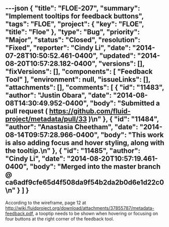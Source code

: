 ---json
{
  "title": "FLOE-207",
  "summary": "Implement tooltips for feedback buttons",
  "tags": "FLOE",
  "project": {
    "key": "FLOE",
    "title": "Floe"
  },
  "type": "Bug",
  "priority": "Major",
  "status": "Closed",
  "resolution": "Fixed",
  "reporter": "Cindy Li",
  "date": "2014-07-28T10:50:52.461-0400",
  "updated": "2014-08-20T10:57:28.182-0400",
  "versions": [],
  "fixVersions": [],
  "components": [
    "Feedback Tool"
  ],
  "environment": null,
  "issueLinks": [],
  "attachments": [],
  "comments": [
    {
      "id": "11483",
      "author": "Justin Obara",
      "date": "2014-08-08T14:30:49.952-0400",
      "body": "Submitted a pull request ( <https://github.com/fluid-project/metadata/pull/33> )\n"
    },
    {
      "id": "11484",
      "author": "Anastasia Cheetham",
      "date": "2014-08-14T09:57:28.966-0400",
      "body": "This work is also adding focus and hover styling, along with the tooltip.\n"
    },
    {
      "id": "11485",
      "author": "Cindy Li",
      "date": "2014-08-20T10:57:19.461-0400",
      "body": "Merged into the master branch @ ca6adf9cfe65d4f508da9f54b2da2b0d6e1d22c0\n"
    }
  ]
}
---
According to the wireframe, page 12 at <http://wiki.fluidproject.org/download/attachments/37855787/metadata-feedback.pdf>, a tooptip needs to be shown when hovering or focusing on four buttons at the right corner of the feedback tool.

        